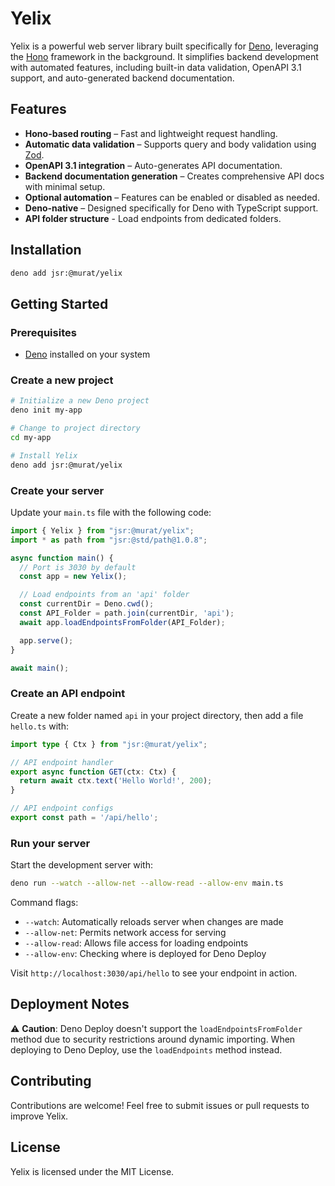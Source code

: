 # Yelix

Yelix is a powerful web server library built specifically for [Deno](https://deno.land/), leveraging the [Hono](https://hono.dev/) framework in the background. It simplifies backend development with automated features, including built-in data validation, OpenAPI 3.1 support, and auto-generated backend documentation.

## Features

- **Hono-based routing** – Fast and lightweight request handling.
- **Automatic data validation** – Supports query and body validation using [Zod](https://zod.dev/).
- **OpenAPI 3.1 integration** – Auto-generates API documentation.
- **Backend documentation generation** – Creates comprehensive API docs with minimal setup.
- **Optional automation** – Features can be enabled or disabled as needed.
- **Deno-native** – Designed specifically for Deno with TypeScript support.
- **API folder structure** - Load endpoints from dedicated folders.

## Installation

```sh
deno add jsr:@murat/yelix
```

## Getting Started

### Prerequisites

- [Deno](https://deno.land/) installed on your system

### Create a new project

```sh
# Initialize a new Deno project
deno init my-app

# Change to project directory
cd my-app

# Install Yelix
deno add jsr:@murat/yelix
```

### Create your server

Update your `main.ts` file with the following code:

```typescript
import { Yelix } from "jsr:@murat/yelix";
import * as path from "jsr:@std/path@1.0.8";

async function main() {
  // Port is 3030 by default
  const app = new Yelix();

  // Load endpoints from an 'api' folder
  const currentDir = Deno.cwd();
  const API_Folder = path.join(currentDir, 'api');
  await app.loadEndpointsFromFolder(API_Folder);

  app.serve();
}

await main();
```

### Create an API endpoint

Create a new folder named `api` in your project directory, then add a file `hello.ts` with:

```typescript
import type { Ctx } from "jsr:@murat/yelix";

// API endpoint handler
export async function GET(ctx: Ctx) {
  return await ctx.text('Hello World!', 200);
}

// API endpoint configs
export const path = '/api/hello';
```

### Run your server

Start the development server with:

```sh
deno run --watch --allow-net --allow-read --allow-env main.ts
```

Command flags:
- `--watch`: Automatically reloads server when changes are made
- `--allow-net`: Permits network access for serving
- `--allow-read`: Allows file access for loading endpoints
- `--allow-env`: Checking where is deployed for Deno Deploy

Visit `http://localhost:3030/api/hello` to see your endpoint in action.

## Deployment Notes

⚠️ **Caution**: Deno Deploy doesn't support the `loadEndpointsFromFolder` method due to security restrictions around dynamic importing. When deploying to Deno Deploy, use the `loadEndpoints` method instead.

## Contributing

Contributions are welcome! Feel free to submit issues or pull requests to improve Yelix.

## License

Yelix is licensed under the MIT License.

